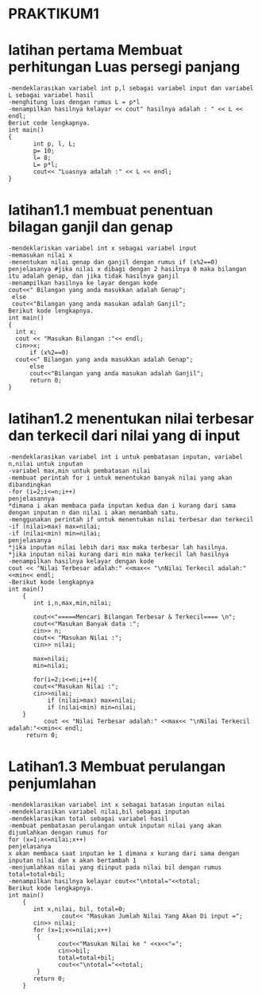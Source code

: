 # PRAKTIKUM1
# latihan pertama Membuat perhitungan Luas persegi panjang
	-mendeklarasikan variabel int p,l sebagai variabel input dan variabel L sebagai variabel hasil
	-menghitung luas dengan rumus L = p*l
	-menampilkan hasilnya kelayar << cout" hasilnya adalah : " << L << endl;
	Beriut code lengkapnya.
	int main()
	{
    	   int p, l, L;
           p= 10;
           l= 8;
           L= p*l;
           cout<< "Luasnya adalah :" << L << endl;
	}
# latihan1.1 membuat penentuan bilagan ganjil dan genap
	-mendeklariskan variabel int x sebagai variabel input
	-memasukan nilai x
	-menentukan nilai genap dan ganjil dengan rumus if (x%2==0)
	penjelasanya #jika nilai x dibagi dengan 2 hasilnya 0 maka bilangan itu adalah genap, dan jika tidak hasilnya ganjil
	-menampilkan hasilnya ke layar dengan kode
	cout<<" Bilangan yang anda masukkan adalah Genap";
	 else
	 cout<<"Bilangan yang anda masukan adalah Ganjil";
	Berikut kode lengkapnya.
	int main()
	{
  	  int x;
  	  cout << "Masukan Bilangan :"<< endl;
 	  cin>>x;
    	  if (x%2==0)
   	  cout<<" Bilangan yang anda masukkan adalah Genap";
          else
    	  cout<<"Bilangan yang anda masukan adalah Ganjil";
    	  return 0;
	}
# latihan1.2 menentukan nilai terbesar dan terkecil dari nilai yang di input
	-mendeklarasikan variabel int i untuk pembatasan inputan, variabel n,nilai untuk inputan
	-variabel max,min untuk pembatasan nilai
	-membuat perintah for i untuk menentukan banyak nilai yang akan dibandingkan
	-for (i=2;i<=n;i++)
	penjelasannya 
	*dimana i akan membaca pada inputan kedua dan i kurang dari sama dengan inputan n dan nilai i akan menambah satu.
	-menggunakan perintah if untuk menentukan nilai terbesar dan terkecil
	-if (nilai>max) max=nilai;
	-if (nilai<min) min=nilai;
	penjelasanya
	*jika inputan nilai lebih dari max maka terbesar lah hasilnya.
	*jika inputan nilai kurang dari min maka terkecil lah hasilnya
	-menampilkan hasilnya kelayar dengan kode
	cout << "Nilai Terbesar adalah:" <<max<< "\nNilai Terkecil adalah:"<<min<< endl;
	-Berikut kode lengkapnya
	int main()
		{
   		   int i,n,max,min,nilai;

   		   cout<<"=====Mencari Bilangan Terbesar & Terkecil==== \n";
   		   cout<<"Masukan Banyak data :";
   		   cin>> n;
  		   cout<< "Masukan Nilai :";
  		   cin>> nilai;

  		   max=nilai;
   		   min=nilai;

   		   for(i=2;i<=n;i++){
   		   cout<<"Masukan Nilai :";
   		   cin>>nilai;
    		   if (nilai>max) max=nilai;
    		   if (nilai<min) min=nilai;
   		}
    		  cout << "Nilai Terbesar adalah:" <<max<< "\nNilai Terkecil adalah:"<<min<< endl;
   		 return 0;
# Latihan1.3 Membuat perulangan penjumlahan
	-mendeklarasikan variabel int x sebagai batasan inputan nilai
	-mendeklarasikan variabel nilai,bil sebagai inputan
	-mendeklarasikan total sebagai variabel hasil
	-membuat pembatasan perulangan untuk inputan nilai yang akan dijumlahkan dengan rumus for
	for (x=1;x<=nilai;x++)
	penjelasanya
	x akan membaca saat inputan ke 1 dimana x kurang dari sama dengan inputan nilai dan x akan bertambah 1
	-menjumlahkan nilai yang diinput pada nilai bil dengan rumus
	total=total+bil;
	-menampilkan hasilnya kelayar cout<<"\ntotal="<<total;
	Berikut kode lengkapnya.
	int main()
		{
 		   int x,nilai, bil, total=0;
                   cout<< "Masukan Jumlah Nilai Yang Akan Di input =";
		   cin>> nilai;
 		   for (x=1;x<=nilai;x++)
 			{
     			  cout<<"Masukan Nilai ke " <<x<<"=";
     			  cin>>bil;
     			  total=total+bil;
    			  cout<<"\ntotal="<<total;
 			}
   		   return 0;
		}